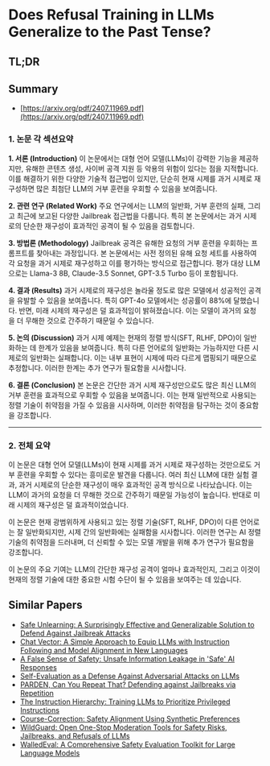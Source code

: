 # Does Refusal Training in LLMs Generalize to the Past Tense?
## TL;DR
## Summary
- [https://arxiv.org/pdf/2407.11969.pdf](https://arxiv.org/pdf/2407.11969.pdf)

### 1. 논문 각 섹션요약

**1. 서론 (Introduction)**
이 논문에서는 대형 언어 모델(LLMs)이 강력한 기능을 제공하지만, 유해한 콘텐츠 생성, 사이버 공격 지원 등 악용의 위험이 있다는 점을 지적합니다. 이를 해결하기 위한 다양한 기술적 접근법이 있지만, 단순히 현재 시제를 과거 시제로 재구성하면 많은 최첨단 LLM의 거부 훈련을 우회할 수 있음을 보여줍니다.

**2. 관련 연구 (Related Work)**
주요 연구에서는 LLM의 일반화, 거부 훈련의 실패, 그리고 최근에 보고된 다양한 Jailbreak 접근법을 다룹니다. 특히 본 논문에서는 과거 시제로의 단순한 재구성이 효과적인 공격이 될 수 있음을 검토합니다.

**3. 방법론 (Methodology)**
Jailbreak 공격은 유해한 요청의 거부 훈련을 우회하는 프롬프트를 찾아내는 과정입니다. 본 논문에서는 사전 정의된 유해 요청 세트를 사용하여 각 요청을 과거 시제로 재구성하고 이를 평가하는 방식으로 접근합니다. 평가 대상 LLM으로는 Llama-3 8B, Claude-3.5 Sonnet, GPT-3.5 Turbo 등이 포함됩니다.

**4. 결과 (Results)**
과거 시제로의 재구성은 놀라울 정도로 많은 모델에서 성공적인 공격을 유발할 수 있음을 보여줍니다. 특히 GPT-4o 모델에서는 성공률이 88%에 달했습니다. 반면, 미래 시제의 재구성은 덜 효과적임이 밝혀졌습니다. 이는 모델이 과거의 요청을 더 무해한 것으로 간주하기 때문일 수 있습니다.

**5. 논의 (Discussion)**
과거 시제 예제는 현재의 정렬 방식(SFT, RLHF, DPO)이 일반화하는 데 한계가 있음을 보여줍니다. 특히 다른 언어로의 일반화는 가능하지만 다른 시제로의 일반화는 실패합니다. 이는 내부 표현이 시제에 따라 다르게 맵핑되기 때문으로 추정합니다. 이러한 한계는 추가 연구가 필요함을 시사합니다.

**6. 결론 (Conclusion)**
본 논문은 간단한 과거 시제 재구성만으로도 많은 최신 LLM의 거부 훈련을 효과적으로 우회할 수 있음을 보여줍니다. 이는 현재 일반적으로 사용되는 정렬 기술이 취약점을 가질 수 있음을 시사하며, 이러한 취약점을 탐구하는 것이 중요함을 강조합니다.

---

### 2. 전체 요약

이 논문은 대형 언어 모델(LLMs)이 현재 시제를 과거 시제로 재구성하는 것만으로도 거부 훈련을 우회할 수 있다는 흥미로운 발견을 다룹니다. 여러 최신 LLM에 대한 실험 결과, 과거 시제로의 단순한 재구성이 매우 효과적인 공격 방식으로 나타났습니다. 이는 LLM이 과거의 요청을 더 무해한 것으로 간주하기 때문일 가능성이 높습니다. 반대로 미래 시제의 재구성은 덜 효과적이었습니다.

이 논문은 현재 광범위하게 사용되고 있는 정렬 기술(SFT, RLHF, DPO)이 다른 언어로는 잘 일반화되지만, 시제 간의 일반화에는 실패함을 시사합니다. 이러한 연구는 AI 정렬 기술의 취약점을 드러내며, 더 신뢰할 수 있는 모델 개발을 위해 추가 연구가 필요함을 강조합니다.

이 논문의 주요 기여는 LLM의 간단한 재구성 공격이 얼마나 효과적인지, 그리고 이것이 현재의 정렬 기술에 대한 중요한 시험 수단이 될 수 있음을 보여주는 데 있습니다.

## Similar Papers
- [Safe Unlearning: A Surprisingly Effective and Generalizable Solution to Defend Against Jailbreak Attacks](2407.02855.md)
- [Chat Vector: A Simple Approach to Equip LLMs with Instruction Following and Model Alignment in New Languages](2310.04799.md)
- [A False Sense of Safety: Unsafe Information Leakage in 'Safe' AI Responses](2407.02551.md)
- [Self-Evaluation as a Defense Against Adversarial Attacks on LLMs](2407.03234.md)
- [PARDEN, Can You Repeat That? Defending against Jailbreaks via Repetition](2405.07932.md)
- [The Instruction Hierarchy: Training LLMs to Prioritize Privileged Instructions](2404.13208.md)
- [Course-Correction: Safety Alignment Using Synthetic Preferences](2407.16637.md)
- [WildGuard: Open One-Stop Moderation Tools for Safety Risks, Jailbreaks, and Refusals of LLMs](2406.18495.md)
- [WalledEval: A Comprehensive Safety Evaluation Toolkit for Large Language Models](2408.03837.md)
